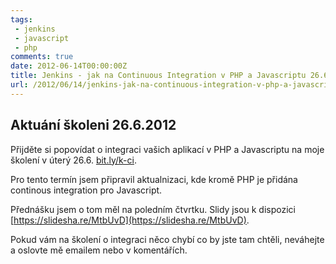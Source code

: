 ```yaml
---
tags:
 - jenkins
 - javascript
 - php
comments: true
date: 2012-06-14T00:00:00Z
title: Jenkins - jak na Continuous Integration v PHP a Javascriptu 26.6.2012
url: /2012/06/14/jenkins-jak-na-continuous-integration-v-php-a-javascriptu-26-dot-6-2012/
---
```


## Aktuání školeni 26.6.2012

Přijděte si popovídat o integraci vašich aplikací v PHP a Javascriptu na moje školení v úterý 26.6. [bit.ly/k-ci](bit.ly/k-ci).

Pro tento termín jsem připravil aktualnizaci, kde kromě PHP je přidána continous integration pro Javascript.

Přednášku jsem o tom měl na poledním čtvrtku. Slidy jsou k dispozici [https://slidesha.re/MtbUvD](https://slidesha.re/MtbUvD).

Pokud vám na školení o integraci něco chybí co by jste tam chtěli, neváhejte a oslovte mě emailem nebo v komentářích.



